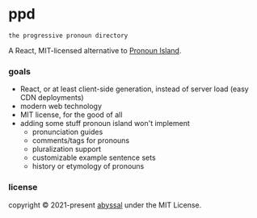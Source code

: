 # ppd
`the progressive pronoun directory`
  
A React, MIT-licensed alternative to [Pronoun Island](https://pronoun.is/).

### goals
- React, or at least client-side generation, instead of server load (easy CDN deployments)
- modern web technology
- MIT license, for the good of all
- adding some stuff pronoun island won't implement
  - pronunciation guides
  - comments/tags for pronouns
  - pluralization support
  - customizable example sentence sets
  - history or etymology of pronouns 

### license
copyright &copy; 2021-present [abyssal](https://github.com/abyssal) under the MIT License.
